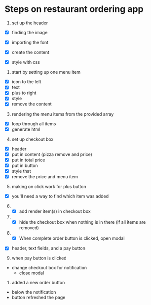 # Steps on restaurant ordering app

1. set up the header

- [x] finding the image

- [x] importing the font
- [x] create the content
- [x] style with css

1. start by setting up one menu item

- [x] icon to the left
- [x] text
- [x] plus to right
- [x] style
- [x] remove the content

3. rendering the menu items from the provided array

- [x] loop through all items
- [x] generate html

4. set up checkout box

- [x] header
- [x] put in content (pizza remove and price)
- [x] put in total price
- [x] put in button
- [x] style that
- [x] remove the price and menu item

5. making on click work for plus button

- [x] you'll need a way to find which item was added

6. - [x] add render item(s) in checkout box
7. - [x] hide the checkout box when nothing is in there (if all items are removed)
8. - [x] When complete order button is clicked, open modal

- [x] header, text fields, and a pay button

9. when pay button is clicked

- change checkout box for notification
  - close modal

1.  added a new order button

- below the notification
- button refreshed the page
